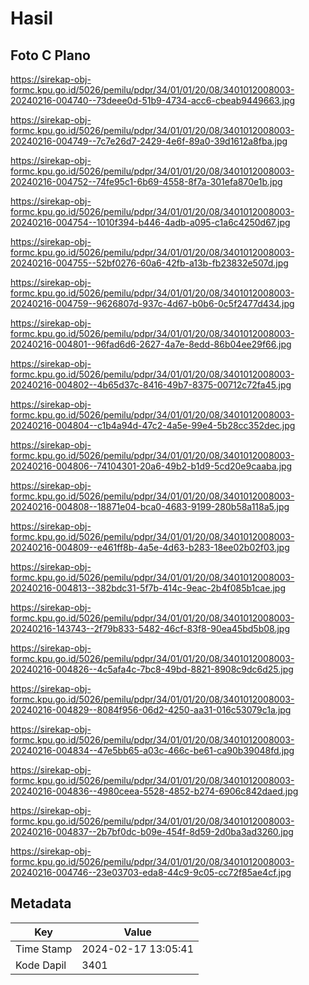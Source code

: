 # Hasil

## Foto C Plano

https://sirekap-obj-formc.kpu.go.id/5026/pemilu/pdpr/34/01/01/20/08/3401012008003-20240216-004740--73deee0d-51b9-4734-acc6-cbeab9449663.jpg

https://sirekap-obj-formc.kpu.go.id/5026/pemilu/pdpr/34/01/01/20/08/3401012008003-20240216-004749--7c7e26d7-2429-4e6f-89a0-39d1612a8fba.jpg

https://sirekap-obj-formc.kpu.go.id/5026/pemilu/pdpr/34/01/01/20/08/3401012008003-20240216-004752--74fe95c1-6b69-4558-8f7a-301efa870e1b.jpg

https://sirekap-obj-formc.kpu.go.id/5026/pemilu/pdpr/34/01/01/20/08/3401012008003-20240216-004754--1010f394-b446-4adb-a095-c1a6c4250d67.jpg

https://sirekap-obj-formc.kpu.go.id/5026/pemilu/pdpr/34/01/01/20/08/3401012008003-20240216-004755--52bf0276-60a6-42fb-a13b-fb23832e507d.jpg

https://sirekap-obj-formc.kpu.go.id/5026/pemilu/pdpr/34/01/01/20/08/3401012008003-20240216-004759--9626807d-937c-4d67-b0b6-0c5f2477d434.jpg

https://sirekap-obj-formc.kpu.go.id/5026/pemilu/pdpr/34/01/01/20/08/3401012008003-20240216-004801--96fad6d6-2627-4a7e-8edd-86b04ee29f66.jpg

https://sirekap-obj-formc.kpu.go.id/5026/pemilu/pdpr/34/01/01/20/08/3401012008003-20240216-004802--4b65d37c-8416-49b7-8375-00712c72fa45.jpg

https://sirekap-obj-formc.kpu.go.id/5026/pemilu/pdpr/34/01/01/20/08/3401012008003-20240216-004804--c1b4a94d-47c2-4a5e-99e4-5b28cc352dec.jpg

https://sirekap-obj-formc.kpu.go.id/5026/pemilu/pdpr/34/01/01/20/08/3401012008003-20240216-004806--74104301-20a6-49b2-b1d9-5cd20e9caaba.jpg

https://sirekap-obj-formc.kpu.go.id/5026/pemilu/pdpr/34/01/01/20/08/3401012008003-20240216-004808--18871e04-bca0-4683-9199-280b58a118a5.jpg

https://sirekap-obj-formc.kpu.go.id/5026/pemilu/pdpr/34/01/01/20/08/3401012008003-20240216-004809--e461ff8b-4a5e-4d63-b283-18ee02b02f03.jpg

https://sirekap-obj-formc.kpu.go.id/5026/pemilu/pdpr/34/01/01/20/08/3401012008003-20240216-004813--382bdc31-5f7b-414c-9eac-2b4f085b1cae.jpg

https://sirekap-obj-formc.kpu.go.id/5026/pemilu/pdpr/34/01/01/20/08/3401012008003-20240216-143743--2f79b833-5482-46cf-83f8-90ea45bd5b08.jpg

https://sirekap-obj-formc.kpu.go.id/5026/pemilu/pdpr/34/01/01/20/08/3401012008003-20240216-004826--4c5afa4c-7bc8-49bd-8821-8908c9dc6d25.jpg

https://sirekap-obj-formc.kpu.go.id/5026/pemilu/pdpr/34/01/01/20/08/3401012008003-20240216-004829--8084f956-06d2-4250-aa31-016c53079c1a.jpg

https://sirekap-obj-formc.kpu.go.id/5026/pemilu/pdpr/34/01/01/20/08/3401012008003-20240216-004834--47e5bb65-a03c-466c-be61-ca90b39048fd.jpg

https://sirekap-obj-formc.kpu.go.id/5026/pemilu/pdpr/34/01/01/20/08/3401012008003-20240216-004836--4980ceea-5528-4852-b274-6906c842daed.jpg

https://sirekap-obj-formc.kpu.go.id/5026/pemilu/pdpr/34/01/01/20/08/3401012008003-20240216-004837--2b7bf0dc-b09e-454f-8d59-2d0ba3ad3260.jpg

https://sirekap-obj-formc.kpu.go.id/5026/pemilu/pdpr/34/01/01/20/08/3401012008003-20240216-004746--23e03703-eda8-44c9-9c05-cc72f85ae4cf.jpg


## Metadata

| Key        | Value               |
| ---------- | ------------------- |
| Time Stamp | 2024-02-17 13:05:41 |
| Kode Dapil | 3401                |



